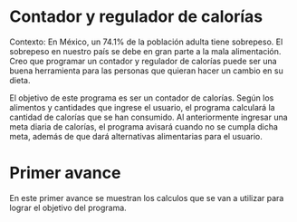 # Contador y regulador de calorías
Contexto: En México, un 74.1% de la población adulta tiene sobrepeso.
El sobrepeso en nuestro país se debe en gran parte a la mala alimentación.
Creo que programar un contador y regulador de calorías puede ser una buena
herramienta para las personas que quieran hacer un cambio en su dieta.

El objetivo de este programa es ser un contador de calorías. 
Según los alimentos y cantidades que ingrese el usuario, el programa calculará
la cantidad de calorías que se han consumido. Al anteriormente ingresar una meta diaria 
de calorías, el programa avisará cuando no se cumpla dicha meta, además de 
que dará alternativas alimentarias para el usuario.

# Primer avance
En este primer avance se muestran los calculos que se van a utilizar
para lograr el objetivo del programa.
